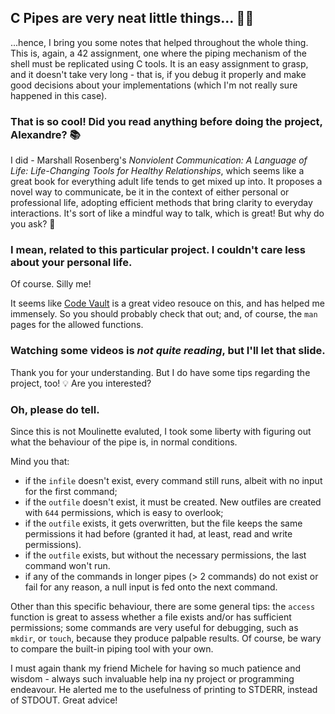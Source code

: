## C Pipes are very neat little things... 👨‍💻

...hence, I bring you some notes that helped throughout the whole thing. This is, again, a 42 assignment, one where the piping mechanism of the shell must be replicated using C tools. It is an easy assignment to grasp, and it doesn't take very long - that is, if you debug it properly and make good decisions about your implementations (which I'm not really sure happened in this case).

### That is so cool! Did you read anything before doing the project, Alexandre? 📚

I did - Marshall Rosenberg's *Nonviolent Communication: A Language of Life: Life-Changing Tools for Healthy Relationships*, which seems like a great book for everything adult life tends to get mixed up into. It proposes a novel way to communicate, be it in the context of either personal or professional life, adopting efficient methods that bring clarity to everyday interactions. It's sort of like a mindful way to talk, which is great! But why do you ask? 🥰

### I mean, related to this particular project. I couldn't care less about your personal life.

Of course. Silly me!

It seems like [Code Vault](https://www.youtube.com/watch?v=cex9XrZCU14&list=PLfqABt5AS4FkW5mOn2Tn9ZZLLDwA3kZUY) is a great video resouce on this, and has helped me immensely. So you should probably check that out; and, of course, the <code>man</code> pages for the allowed functions.

### Watching some videos is *not quite reading*, but I'll let that slide.

Thank you for your understanding. But I do have some tips regarding the project, too! 💡 Are you interested? 

### Oh, please do tell.

Since this is not Moulinette evaluted, I took some liberty with figuring out what the behaviour of the pipe is, in normal conditions. 

Mind you that:
- if the <code>infile</code> doesn't exist, every command still runs, albeit with no input for the first command;
- if the <code>outfile</code> doesn't exist, it must be created. New outfiles are created with <code>644</code> permissions, which is easy to overlook;
- if the <code>outfile</code> exists, it gets overwritten, but the file keeps the same permissions it had before (granted it had, at least, read and write permissions).
- if the <code>outfile</code> exists, but without the necessary permissions, the last command won't run.
- if any of the commands in longer pipes (> 2 commands) do not exist or fail for any reason, a null input is fed onto the next command.

Other than this specific behaviour, there are some general tips: the <code>access</code> function is great to assess whether a file exists and/or has sufficient permissions; some commands are very useful for debugging, such as <code>mkdir</code>, or <code>touch</code>, because they produce palpable results. Of course, be wary to compare the built-in piping tool with your own.

I must again thank my friend Michele for having so much patience and wisdom - always such invaluable help ina ny project or programming endeavour. He alerted me to the usefulness of printing to STDERR, instead of STDOUT. Great advice! 
